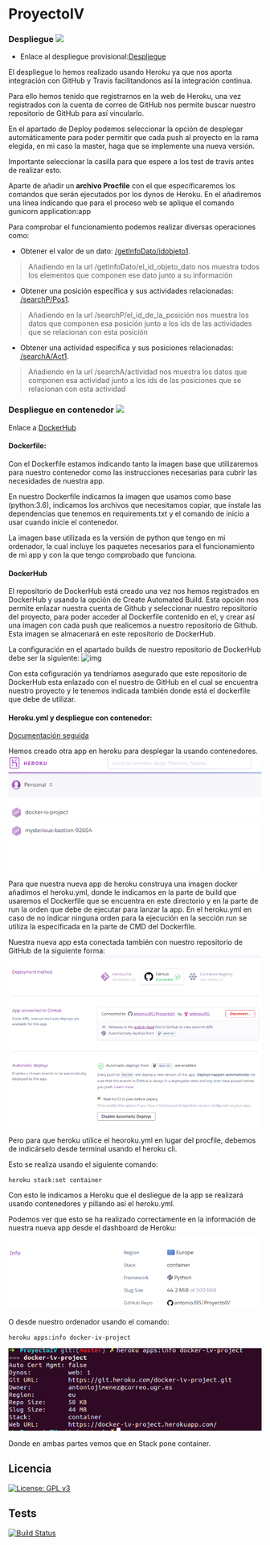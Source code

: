 # ProyectoIV

### Despliegue [![](https://www.herokucdn.com/deploy/button.svg)](https://mysterious-bastion-92654.herokuapp.com/)

*  Enlace al despliegue provisional:[Despliegue](https://mysterious-bastion-92654.herokuapp.com/)

El despliegue lo hemos realizado usando Heroku ya que nos aporta integración con GitHub y Travis facilitandonos así la integración continua.

Para ello hemos tenido que registrarnos en la web de Heroku, una vez registrados con la cuenta de correo de GitHub nos permite buscar nuestro repositorio de GitHub para así vincularlo.

En el apartado de Deploy podemos seleccionar la opción de desplegar automáticamente para poder permitir que cada push al proyecto en la rama elegida, en mi caso la master, haga que se implemente una nueva versión.

Importante seleccionar la casilla para que espere a los test de travis antes de realizar esto.

Aparte de añadir un **archivo Procfile** con el que especificaremos los comandos que serán ejecutados por los dynos de Heroku.
En el añadiremos una linea indicando que para el proceso web se aplique el comando gunicorn application:app

Para comprobar el funcionamiento podemos realizar diversas operaciones como:
- Obtener el valor de un dato: [/getInfoDato/idobjeto1](https://mysterious-bastion-92654.herokuapp.com/getInfoDato/idobjeto1).
> Añadiendo en la url /getInfoDato/el_id_objeto_dato nos muestra todos los elementos que componen ese dato junto a su información

- Obtener una posición específica y sus actividades relacionadas: [/searchP/Pos1](https://mysterious-bastion-92654.herokuapp.com/searchP/Pos1).
> Añadiendo en la url /searchP/el_id_de_la_posición nos muestra los datos que componen esa posición junto a los ids de las actividades que se relacionan con esta posición

- Obtener una actividad específica y sus posiciones relacionadas: [/searchA/Act1](https://mysterious-bastion-92654.herokuapp.com/searchA/Act1).
> Añadiendo en la url /searchA/actividad nos muestra los datos que componen esa actividad junto a los ids de las posiciones que se relacionan con esta actividad



### Despliegue en contenedor [![](https://www.herokucdn.com/deploy/button.svg)](https://docker-iv-project.herokuapp.com)

Enlace a [DockerHub](https://hub.docker.com/r/ajimenez95/projectiv)

#### Dockerfile:
Con el Dockerfile estamos indicando tanto la imagen base que utilizaremos para nuestro contenedor como las instrucciones necesarias para cubrir las necesidades de nuestra app.

En nuestro Dockerfile indicamos la imagen que usamos como base (python:3.6), indicamos los archivos que necesitamos copiar, que instale las dependencias que tenemos en requirements.txt y el comando de inicio a usar cuando inicie el contenedor.

La imagen base utilizada es la versión de python que tengo en mi ordenador, la cual incluye los paquetes necesarios para el funcionamiento de mi app y con la que tengo comprobado que funciona.


#### DockerHub
El repositorio de DockerHub está creado una vez nos hemos registrados en DockerHub y usando la opción de Create Automated Build.
Esta opción nos permite enlazar nuestra cuenta de Github y seleccionar nuestro repositorio del proyecto, para poder acceder al Dockerfile contenido en el, y crear así una imagen con cada push que realicemos a nuestro repositorio de Github.
Esta imagen se almacenará en este repositorio de DockerHub.


La configuración en el apartado builds de nuestro repositorio de DockerHub debe ser la siguiente:
![img](https://github.com/antonioJ95/ProyectoIV/blob/master/docs/configuracionDockerHub.png)

Con esta cofiguración ya tendríamos asegurado que este repositorio de DockerHub esta enlazado con el nuestro de GitHub en el cual se encuentra nuestro proyecto y le tenemos indicada también donde está el dockerfile que debe de utilizar.


#### Heroku.yml y despliegue con contenedor:
[Documentación seguida](https://devcenter.heroku.com/articles/build-docker-images-heroku-yml)

Hemos creado otra app en heroku para desplegar la usando contenedores.
![img](aps.png)

Para que nuestra nueva app de heroku construya una imagen docker añadimos el heroku.yml, donde le indicamos en la parte de build que usaremos el Dockerfile que se encuentra en este directorio y en la parte de run la orden que debe de ejecutar para lanzar la app.
En el heroku.yml en caso de no indicar ninguna orden para la ejecución en la sección run se utiliza la especificada en la parte de CMD del Dockerfile.

Nuestra nueva app esta conectada también con nuestro repositorio de GitHub de la siguiente forma:
![img](appsconf.png)

Pero para que heroku utilice el heoroku.yml en lugar del procfile, debemos de indicárselo desde terminal usando el heroku cli.

Esto se realiza usando el siguiente comando:
~~~
heroku stack:set container
~~~
Con esto le indicamos a Heroku que el desliegue de la app  se realizará usando contenedores y pillando así el heroku.yml.

Podemos ver que esto se ha realizado correctamente en la información de nuestra nueva app desde el dashboard de Heroku:
![img](herokuStack.png)

O desde nuestro ordenador usando el comando:
~~~
heroku apps:info docker-iv-project
~~~
![img](apsterminal.png)

Donde en ambas partes vemos que en Stack pone container.


## Licencia
[![License: GPL v3](https://img.shields.io/badge/License-GPL%20v3-blue.svg)](https://github.com/antonioJ95/ProyectoIV/blob/master/LICENSE)
## Tests
[![Build Status](https://travis-ci.org/antonioJ95/ProyectoIV.svg?branch=master)](https://travis-ci.org/antonioJ95/ProyectoIV)
